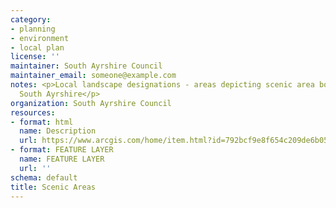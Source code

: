```yaml
---
category:
- planning
- environment
- local plan
license: ''
maintainer: South Ayrshire Council
maintainer_email: someone@example.com
notes: <p>Local landscape designations - areas depicting scenic area boundaries for
  South Ayrshire</p>
organization: South Ayrshire Council
resources:
- format: html
  name: Description
  url: https://www.arcgis.com/home/item.html?id=792bcf9e8f654c209de6b05be1319506
- format: FEATURE LAYER
  name: FEATURE LAYER
  url: ''
schema: default
title: Scenic Areas
---
```

